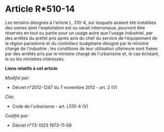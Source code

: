 # Article R*510-14

Les terrains désignés à l'article L. 510-4, sur lesquels avaient été installées des usines dont l'exploitation est ou serait
interrompue, pourront être réservés en tout ou partie pour un usage autre que l'usage industriel, par des arrêtés du préfet
pris après avis du chef du service de l'équipement de la région parisienne et du contrôleur budgétaire désigné par le
ministre chargé de l'industrie ; les conditions de leur utilisation ultérieure sont fixées par des arrêtés pris par le
ministre chargé de l'urbanisme et, le cas échéant, le ou les ministres intéressés.

**Liens relatifs à cet article**

_Modifié par_:

  - Décret n°2012-1247 du 7 novembre 2012 - art. 2 (V)

_Cite_:

  - Code de l'urbanisme - art. L510-4 (V)

_Codifié par_:

  - Décret n°73-1023 1973-11-08
